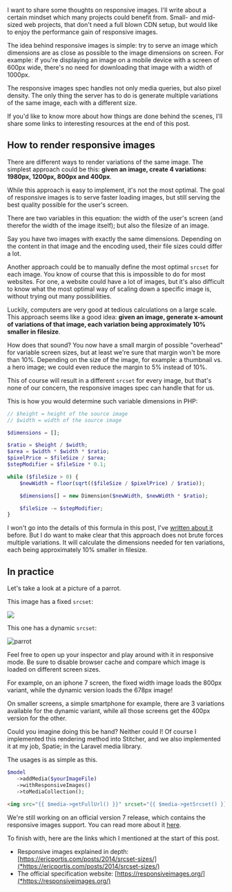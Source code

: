 I want to share some thoughts on responsive images.
I'll write about a certain mindset which many projects could benefit from.
Small- and mid-sized web projects, that don't need a full blown CDN setup, 
but would like to enjoy the performance gain of responsive images.

The idea behind responsive images is simple: 
try to serve an image which dimensions are as close as possible to the image dimensions on screen.
For example: if you're displaying an image on a mobile device with a screen of 600px wide, 
there's no need for downloading that image with a width of 1000px. 

The responsive images spec handles not only media queries, but also pixel density.
The only thing the server has to do is generate multiple variations of the same image, 
each with a different size.

If you'd like to know more about how things are done behind the scenes, 
I'll share some links to interesting resources at the end of this post.

## How to render responsive images

There are different ways to render variations of the same image. 
The simplest approach could be this: 
**given an image, create 4 variations: 1980px, 1200px, 800px and 400px**.

While this approach is easy to implement, it's not the most optimal.
The goal of responsive images is to serve faster loading images, 
but still serving the best quality possible for the user's screen.
 
There are two variables in this equation: the width of the user's screen 
(and therefor the width of the image itself); but also the filesize of an image.

Say you have two images with exactly the same dimensions. 
Depending on the content in that image and the encoding used, 
their file sizes could differ a lot. 

Another approach could be to manually define the most optimal `srcset` for each image.
You know of course that this is impossible to do for most websites.
For one, a website could have a lot of images, 
but it's also difficult to know what the most optimal way of scaling down a specific image is, 
without trying out many possibilities.

Luckily, computers are very good at tedious calculations on a large scale.
This approach seems like a good idea:
**given an image, generate x-amount of variations of that image,
each variation being approximately 10% smaller in filesize**.

How does that sound? You now have a small margin of possible "overhead" 
for variable screen sizes, but at least we're sure that margin won't be more than 10%.
Depending on the size of the image, for example: a thumbnail vs. a hero image; 
we could even reduce the margin to 5% instead of 10%.

This of course will result in a different `srcset` for every image, 
but that's none of our concern, the responsive images spec can handle that for us.

This is how you would determine such variable dimensions in PHP:

```php
// $height = height of the source image
// $width = width of the source image

$dimensions = [];

$ratio = $height / $width;
$area = $width * $width * $ratio;
$pixelPrice = $fileSize / $area;
$stepModifier = $fileSize * 0.1;

while ($fileSize > 0) {
    $newWidth = floor(sqrt(($fileSize / $pixelPrice) / $ratio));

    $dimensions[] = new Dimension($newWidth, $newWidth * $ratio);

    $fileSize -= $stepModifier;
}
```

I won't go into the details of this formula in this post, 
I've [written about it](*https://www.stitcher.io/blog/tackling_repsonsive_images-part_2) before.
But I do want to make clear that this approach does not brute forces multiple variations.
It will calculate the dimensions needed for ten variations, 
each being approximately 10% smaller in filesize. 

## In practice

Let's take a look at a picture of a parrot.

This image has a fixed `srcset`:

<p>
    <img src="/img/static/parrot-fixed-800.jpg" srcset="/img/static/parrot-fixed-1920.jpg 1920w, /img/static/parrot-fixed-1200.jpg 1200w, /img/static/parrot-fixed-800.jpg 800w, /img/static/parrot-fixed-400.jpg 400w"/>
</p>

This one has a dynamic `srcset`:

![parrot](/img/blog/responsive/parrot.jpg)

Feel free to open up your inspector and play around with it in responsive mode.
Be sure to disable browser cache and compare which image is loaded on different screen sizes.

For example, on an iphone 7 screen, the fixed width image loads the 800px variant, 
while the dynamic version loads the 678px image! 

On smaller screens, a simple smartphone for example, 
there are 3 variations available for the dynamic variant, 
while all those screens get the 400px version for the other.

Could you imagine doing this be hand? 
Neither could I! Of course I implemented this rendering method into Stitcher, 
and we also implemented it at my job, Spatie; in the Laravel media library.

The usages is as simple as this.

```php
$model
   ->addMedia($yourImageFile)
   ->withResponsiveImages()
   ->toMediaCollection();
```

```html
<img src="{{ $media->getFullUrl() }}" srcset="{{ $media->getSrcset() }}" sizes="[your own logic]"/>
```

We're still working on an official version 7 release, which contains the responsive images support.
You can read more about it [here](*https://docs.spatie.be/laravel-medialibrary/v7/responsive-images/getting-started-with-responsive-images).

To finish with, here are the links which I mentioned at the start of this post. 

- Responsive images explained in depth: 
[https://ericportis.com/posts/2014/srcset-sizes/](*https://ericportis.com/posts/2014/srcset-sizes/)
- The official specification website: 
[https://responsiveimages.org/](*https://responsiveimages.org/)
